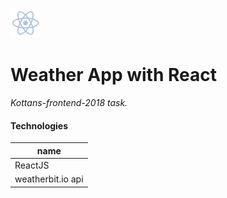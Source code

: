 ![React](https://github.com/ermondel/tsttmp/blob/master/files/icons48b/React48b.png)

# Weather App with React
*Kottans-frontend-2018 task.*  

#### Technologies
| name |
| --- |
| ReactJS |
| weatherbit.io api |

<!---
### Demo
[ermondel.github.io/react-weather-app/](https://ermondel.github.io/react-weather-app/)
-->
